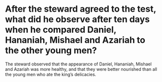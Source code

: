 # After the steward agreed to the test, what did he observe after ten days when he compared Daniel, Hananiah, Mishael and Azariah to the other young men?

The steward observed that the appearance of Daniel, Hananiah, Mishael and Azariah was more healthy, and that they were better nourished than all the young men who ate the king’s delicacies.
